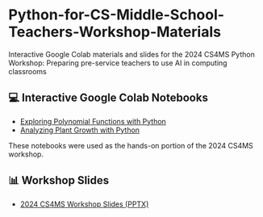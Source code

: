 # Python-for-CS-Middle-School-Teachers-Workshop-Materials
Interactive Google Colab materials and slides for the 2024 CS4MS Python Workshop: Preparing pre-service teachers to use AI in computing classrooms

## 💻 Interactive Google Colab Notebooks

- [Exploring Polynomial Functions with Python](https://colab.research.google.com/drive/1yIRKNtvmrQzvhmROxI42dyDr3PGMZ75D)
- [Analyzing Plant Growth with Python](https://colab.research.google.com/drive/1rDRUT7xijmTVT96ewj6Y6ymp1-4z90L1#scrollTo=rH3YaKbp20WG)

These notebooks were used as the hands-on portion of the 2024 CS4MS workshop.

## 📊 Workshop Slides

- [2024 CS4MS Workshop Slides (PPTX)](./CS4MS_Workshop_2024.pptx)

